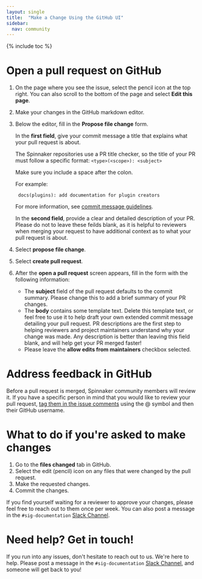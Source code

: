 ```yaml
---
layout: single
title:  "Make a Change Using the GitHub UI"
sidebar:
  nav: community
---
```


{% include toc %}

# Open a pull request on GitHub

1. On the page where you see the issue, select the pencil icon at the top right. You can also scroll to the bottom of the page and select **Edit this page**.
1. Make your changes in the GitHub markdown editor.
1. Below the editor, fill in the **Propose file change** form.

    In the **first field**, give your commit message a title that explains what your pull request is about.

    The Spinnaker repositories use a PR title checker, so the title of your PR must follow a specific format: `<type>(<scope>): <subject>`

    Make sure you include a space after the colon.

    For example:

        docs(plugins): add documentation for plugin creators

    For more information, see [commit message guidelines](https://www.spinnaker.io/community/contributing/submitting/#commit-message-conventions).

    In the **second field**, provide a clear and detailed description of your PR. Please do not to leave these feilds blank, as it is helpful to reviewers when merging your request to have additional context as to what your pull request is about.

1. Select **propose file change**.
1. Select **create pull request**.
1. After the **open a pull request** screen appears, fill in the form with the following information:
      * The **subject** field of the pull request defaults to the commit summary. Please change this to add a brief summary of your PR changes.
      *  The **body** contains some template text. Delete this template text, or feel free to use it to help draft your own extended commit message detailing your pull request. PR descriptions are the first step to helping reviewers and project maintainers understand why your change was made. Any description is better than leaving this field blank, and will help get your PR merged faster!
      *  Please leave the **allow edits from maintainers** checkbox selected.

# Address feedback in GitHub

Before a pull request is merged, Spinnaker community members will review it. If you have a specific person in mind that you would like to review your pull request, [tag them in the issue comments](https://github.blog/2011-03-23-mention-somebody-they-re-notified/) using the @ symbol and then their GitHub username.

# What to do if you're asked to make changes

1. Go to the **files changed** tab in GitHub.
1. Select the edit (pencil) icon on any files that were changed by the pull request.
1. Make the requested changes.
1. Commit the changes.

If you find yourself waiting for a reviewer to approve your changes, please feel free to reach out to them once per week. You can also post a message in the <code>#sig-documentation</code> [Slack Channel](https://join.spinnaker.io/).

# Need help? Get in touch!

If you run into any issues, don't hesitate to reach out to us. We're here to help. Please post a message in the <code>#sig-documentation</code> [Slack Channel](https://join.spinnaker.io/), and someone will get back to you!
